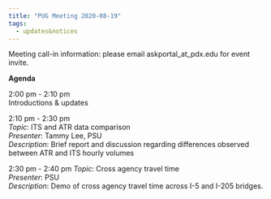 ```yaml
---
title: "PUG Meeting 2020-08-19"
tags:
  - updates&notices
---
```


Meeting call-in information: please email askportal_at_pdx.edu for event invite.

**Agenda**

2:00 pm - 2:10 pm  
Introductions & updates  

2:10 pm - 2:30 pm  
_Topic_: ITS and ATR data comparison  
_Presenter_: Tammy Lee, PSU  
_Description_: Brief report and discussion regarding differences observed between ATR and ITS hourly volumes  

2:30 pm - 2:40 pm
_Topic_: Cross agency travel time  
_Presenter_: PSU  
_Description_: Demo of cross agency travel time across I-5 and I-205 bridges.
